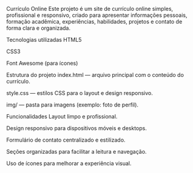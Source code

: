 Currículo Online
Este projeto é um site de currículo online simples, profissional e responsivo, criado para apresentar informações pessoais, formação acadêmica, experiências, habilidades, projetos e contato de forma clara e organizada.

Tecnologias utilizadas
HTML5

CSS3

Font Awesome (para ícones)

Estrutura do projeto
index.html — arquivo principal com o conteúdo do currículo.

style.css — estilos CSS para o layout e design responsivo.

img/ — pasta para imagens (exemplo: foto de perfil).

Funcionalidades
Layout limpo e profissional.

Design responsivo para dispositivos móveis e desktops.

Formulário de contato centralizado e estilizado.

Seções organizadas para facilitar a leitura e navegação.

Uso de ícones para melhorar a experiência visual.
